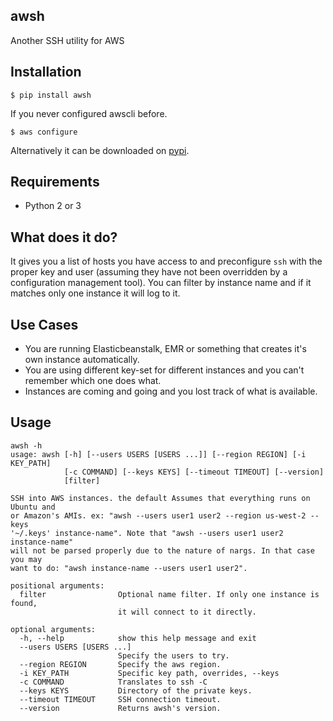 awsh
----

Another SSH utility for AWS

Installation
------------

    $ pip install awsh

If you never configured awscli before.

    $ aws configure

Alternatively it can be downloaded on [pypi](https://pypi.python.org/pypi/awsh).

Requirements
------------

- Python 2 or 3

What does it do?
----------------

It gives you a list of hosts you have access to and preconfigure `ssh` with the
proper key and user (assuming they have not been overridden by a configuration
management tool). You can filter by instance name and if it matches only one
instance it will log to it.

Use Cases
---------

- You are running Elasticbeanstalk, EMR or something that creates it's own
  instance automatically.
- You are using different key-set for different instances and you can't remember
  which one does what.
- Instances are coming and going and you lost track of what is available.

Usage
-----

```
awsh -h
usage: awsh [-h] [--users USERS [USERS ...]] [--region REGION] [-i KEY_PATH]
            [-c COMMAND] [--keys KEYS] [--timeout TIMEOUT] [--version]
            [filter]

SSH into AWS instances. the default Assumes that everything runs on Ubuntu and
or Amazon's AMIs. ex: "awsh --users user1 user2 --region us-west-2 --keys
'~/.keys' instance-name". Note that "awsh --users user1 user2 instance-name"
will not be parsed properly due to the nature of nargs. In that case you may
want to do: "awsh instance-name --users user1 user2".

positional arguments:
  filter                Optional name filter. If only one instance is found,
                        it will connect to it directly.

optional arguments:
  -h, --help            show this help message and exit
  --users USERS [USERS ...]
                        Specify the users to try.
  --region REGION       Specify the aws region.
  -i KEY_PATH           Specific key path, overrides, --keys
  -c COMMAND            Translates to ssh -C
  --keys KEYS           Directory of the private keys.
  --timeout TIMEOUT     SSH connection timeout.
  --version             Returns awsh's version.
```
